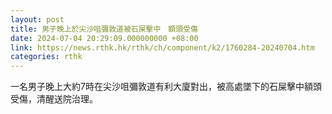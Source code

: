 ```yaml
---
layout: post
title: 男子晚上於尖沙咀彌敦道被石屎擊中　額頭受傷
date: 2024-07-04 20:29:09.000000000 +08:00
link: https://news.rthk.hk/rthk/ch/component/k2/1760284-20240704.htm
categories: rthk
---
```


一名男子晚上大約7時在尖沙咀彌敦道有利大廈對出，被高處墜下的石屎擊中額頭受傷，清醒送院治理。
